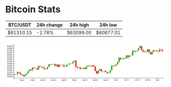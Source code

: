 # Bitcoin Stats

BTC/USDT|24h change|24h high|24h low|
|---|---|---|---|
|$61310.15|-2.78%|$63099.00|$60677.01|

<img src="./chart.svg">
